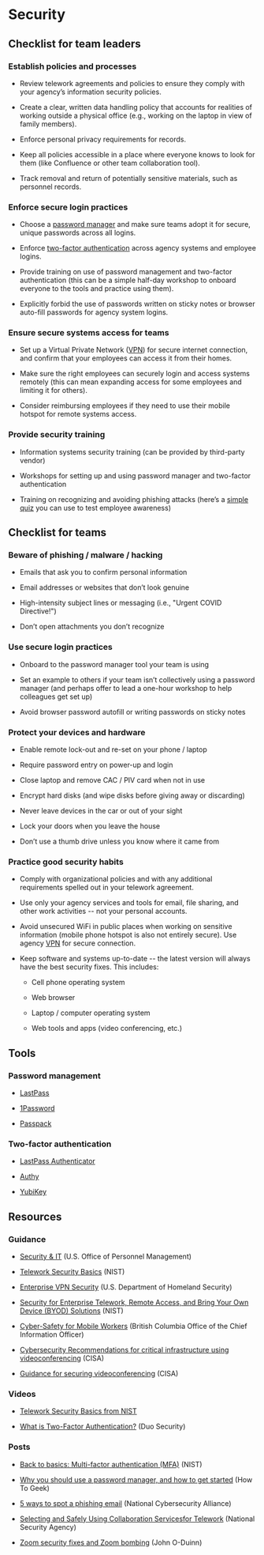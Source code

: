 # Security

## Checklist for team leaders

### Establish policies and processes

* Review telework agreements and policies to ensure they comply with your agency’s information security policies.

* Create a clear, written data handling policy that accounts for realities of working outside a physical office (e.g., working on the laptop in view of family members).

* Enforce personal privacy requirements for records.

* Keep all policies accessible in a place where everyone knows to look for them (like Confluence or other team collaboration tool).

* Track removal and return of potentially sensitive materials, such as personnel records.

### Enforce secure login practices

* Choose a [password manager](https://www.digitaltrends.com/computing/best-password-managers/) and make sure teams adopt it for secure, unique passwords across all logins.

* Enforce [two-factor authentication](https://medium.com/@mshelton/two-factor-authentication-for-beginners-b29b0eec07d7) across agency systems and employee logins.

* Provide training on use of password management and two-factor authentication (this can be a simple half-day workshop to onboard everyone to the tools and practice using them).

* Explicitly forbid the use of passwords written on sticky notes or browser auto-fill passwords for agency system logins.

### Ensure secure systems access for teams

* Set up a Virtual Private Network ([VPN](https://www.howtogeek.com/133680/htg-explains-what-is-a-vpn/)) for secure internet connection, and confirm that your employees can access it from their homes.

* Make sure the right employees can securely login and access systems remotely (this can mean expanding access for some employees and limiting it for others).

* Consider reimbursing employees if they need to use their mobile hotspot for remote systems access.

### Provide security training

* Information systems security training (can be provided by third-party vendor)

* Workshops for setting up and using password manager and two-factor authentication

* Training on recognizing and avoiding phishing attacks (here’s a [simple quiz](https://phishingquiz.withgoogle.com/) you can use to test employee awareness)

## Checklist for teams

### Beware of phishing / malware / hacking

* Emails that ask you to confirm personal information

* Email addresses or websites that don’t look genuine

* High-intensity subject lines or messaging (i.e., "Urgent COVID Directive!")

* Don’t open attachments you don’t recognize

### Use secure login practices

* Onboard to the password manager tool your team is using

* Set an example to others if your team isn’t collectively using a password manager (and perhaps offer to lead a one-hour workshop to help colleagues get set up)

* Avoid browser password autofill or writing passwords on sticky notes

### Protect your devices and hardware

* Enable remote lock-out and re-set on your phone / laptop

* Require password entry on power-up and login

* Close laptop and remove CAC / PIV card when not in use

* Encrypt hard disks (and wipe disks before giving away or discarding)

* Never leave devices in the car or out of your sight

* Lock your doors when you leave the house

* Don’t use a thumb drive unless you know where it came from

### Practice good security habits

* Comply with organizational policies and with any additional requirements spelled out in your telework agreement.

* Use only your agency services and tools for email, file sharing, and other work activities -- not your personal accounts. 

* Avoid unsecured WiFi in public places when working on sensitive information (mobile phone hotspot is also not entirely secure). Use agency [VPN](https://www.howtogeek.com/133680/htg-explains-what-is-a-vpn/) for secure connection.

* Keep software and systems up-to-date -- the latest version will always have the best security fixes. This includes:

    * Cell phone operating system

    * Web browser

    * Laptop / computer operating system

    * Web tools and apps (video conferencing, etc.)

## Tools

### Password management

* [LastPass](https://www.lastpass.com/)

* [1Password](https://1password.com)

* [Passpack](https://www.passpack.com/)

### Two-factor authentication

* [LastPass Authenticator](https://lastpass.com/auth/)

* [Authy](https://authy.com/)

* [YubiKey](https://www.yubico.com)

## Resources

### Guidance

* [Security & IT](https://www.telework.gov/guidance-legislation/telework-guidance/security-it/) (U.S. Office of Personnel Management)

* [Telework Security Basics](https://www.nist.gov/blogs/cybersecurity-insights/telework-security-basics) (NIST)

* [Enterprise VPN Security](https://www.us-cert.gov/ncas/alerts/aa20-073a) (U.S. Department of Homeland Security)

* [Security for Enterprise Telework, Remote Access, and Bring Your Own Device (BYOD) Solutions](https://nvlpubs.nist.gov/nistpubs/SpecialPublications/NIST.SP.800-46r2.pdf) (NIST)

* [Cyber-Safety for Mobile Workers](https://www2.gov.bc.ca/assets/gov/british-columbians-our-governments/services-policies-for-government/information-management-technology/information-security/cyber-safety_for_mobile_workers.pdf) (British Columbia Office of the Chief Information Officer)

* [Cybersecurity Recommendations for critical infrastructure using videoconferencing](https://www.cisa.gov/sites/default/files/publications/CISA_Cybersecurity_Recommendations_for_Critical_Infrastructure_Using_Video_Conferencing_S508C.pdf) (CISA)

* [Guidance for securing videoconferencing](https://www.cisa.gov/sites/default/files/publications/CISA_Guidance_for_Securing_Video_Conferencing_S508C.pdf) (CISA)

### Videos

* [Telework Security Basics from NIST](https://cdnapisec.kaltura.com/index.php/extwidget/preview/partner_id/684682/uiconf_id/31013851/entry_id/1_h5ch34jx/embed/dynamic)

* [What is Two-Factor Authentication?](https://www.youtube.com/watch?v=0mvCeNsTa1g) (Duo Security)

### Posts

* [Back to basics: Multi-factor authentication (MFA)](https://www.nist.gov/itl/applied-cybersecurity/tig/back-basics-multi-factor-authentication) (NIST)

* [Why you should use a password manager, and how to get started](https://www.howtogeek.com/141500/why-you-should-use-a-password-manager-and-how-to-get-started/) (How To Geek)

* [5 ways to spot a phishing email](https://staysafeonline.org/blog/5-ways-spot-phishing-emails/) (National Cybersecurity Alliance)

* [Selecting and Safely Using Collaboration Servicesfor Telework](https://media.defense.gov/2020/Apr/24/2002288652/-1/-1/0/CSI-SELECTING-AND-USING-COLLABORATION-SERVICES-SECURELY-LONG-FINAL.PDF) (National Security Agency)

* [Zoom security fixes and Zoom bombing](https://oduinn.com/2020/04/04/zoom-security-fixes-and-zoom-bombing/) (John O-Duinn)
